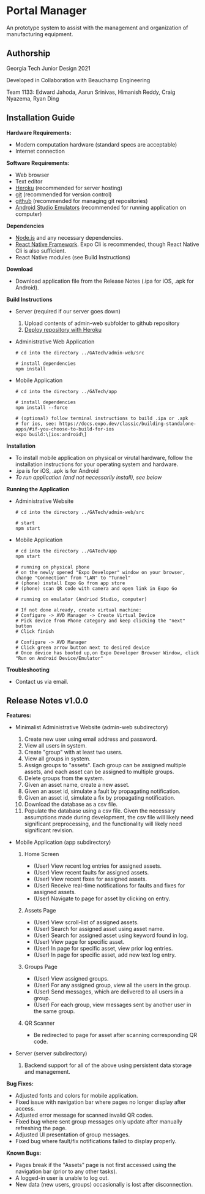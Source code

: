 # Portal Manager
An prototype system to assist with the management and organization of manufacturing equipment.

## Authorship <br />
Georgia Tech Junior Design 2021 <br />

Developed in Collaboration with Beauchamp Engineering <br />

Team 1133: Edward Jahoda, Aarun Srinivas, Himanish Reddy, Craig Nyazema, Ryan Ding <br />

## Installation Guide <br />
**Hardware Requirements:** <br />
  - Modern computation hardware (standard specs are acceptable)
  - Internet connection

**Software Requirements:** <br />
  - Web browser
  - Text editor
  - [Heroku](https://devcenter.heroku.com/articles/git#prerequisites-install-git-and-the-heroku-cli) (recommended for server hosting)
  - [git](https://git-scm.com/) (recommended for version control)
  - [github](https://github.com/) (recommended for managing git repositories)
  - [Android Studio Emulators](https://docs.expo.dev/workflow/android-studio-emulator/) (recommended for running application on computer)
 
**Dependencies** <br />
  - [Node.js](https://nodejs.org/en/) and any necessary dependencies.
  - [React Native Framework](https://reactnative.dev/docs/environment-setup). Expo Cli is recommended, though React Native Cli is also sufficient.  
  - React Native modules (see Build Instructions)

**Download** <br />

  - Download application file from the Release Notes (.ipa for iOS, .apk for Android).

**Build Instructions** <br />
  - Server (required if our server goes down)
    1. Upload contents of admin-web subfolder to github repository
    2. [Deploy repository with Heroku](https://devcenter.heroku.com/articles/git#prerequisites-install-git-and-the-heroku-cli)
  
  - Administrative Web Application <br />
    ```
    # cd into the directory ../GATech/admin-web/src
    
    # install dependencies
    npm install
    ```
  - Mobile Application <br />
    ```
    # cd into the directory ../GATech/app
    
    # install dependencies
    npm install --force
    
    # (optional) follow terminal instructions to build .ipa or .apk
    # for ios, see: https://docs.expo.dev/classic/building-standalone-apps/#if-you-choose-to-build-for-ios
    expo build:\[ios:android\]
    ```
 **Installation** <br />
   - To install mobile application on physical or virutal hardware, follow the installation instructions for your operating system and hardware. 
   - .ipa is for iOS, .apk is for Android
   - *To run application (and not necessarily install), see below*

 **Running the Application** <br />
   - Administrative Website 
   
      ```
      # cd into the directory ../GATech/admin-web/src
    
      # start
      npm start
      ```
      
   - Mobile Application
     ```
     # cd into the directory ../GATech/app
     npm start
     
     # running on physical phone
     # on the newly opened "Expo Developer" window on your browser, change "Connection" from "LAN" to "Tunnel"
     # (phone) install Expo Go from app store
     # (phone) scan QR code with camera and open link in Expo Go
     
     # running on emulator (Andriod Studio, computer)
     
     # If not done already, create virtual machine:
     # Configure -> AVD Manager -> Create Virtual Device
     # Pick device from Phone category and keep clicking the "next" button
     # Click finish
     
     # Configure -> AVD Manager
     # Click green arrow button next to desired device
     # Once device has booted up,on Expo Developer Browser Window, click "Run on Android Device/Emulator"
     ```
    
    
**Troubleshooting** <br />
   - Contact us via email.

## Release Notes v1.0.0 <br />
**Features:** <br />

- Minimalist Administrative Website (admin-web subdirectory)
  1. Create new user using email address and password.
  2. View all users in system.
  3. Create "group" with at least two users.
  4. View all groups in system.
  5. Assign groups to "assets". Each group can be assigned multiple assets, and each asset can be assigned to multiple groups.
  6. Delete groups from the system.
  7. Given an asset name, create a new asset.
  8. Given an asset id, simulate a fault by propagating notification.
  9. Given an asset id, simulate a fix by propagating notification.
  10. Download the database as a csv file.
  11. Populate the database using a csv file. Given the necessary assumptions made during development, the csv file will likely need significant preprocessing, and the functionality will likely need significant revision.
 
 
- Mobile Application (app subdirectory)
  1. Home Screen
      - (User) View recent log entries for assigned assets.
      - (User) View recent faults for assigned assets.
      - (User) View recent fixes for assigned assets.
      - (User) Receive real-time notifications for faults and fixes for assigned assets.
      - (User) Navigate to page for asset by clicking on entry.
      
  2. Assets Page
      - (User) View scroll-list of assigned assets.
      - (User) Search for assigned asset using asset name.
      - (User) Search for assigned asset using keyword found in log.
      - (User) View page for specific asset.
      - (User) In page for specific asset, view prior log entries.
      - (User) In page for specific asset, add new text log entry.

  3. Groups Page
      - (User) View assigned groups.
      - (User) For any assigned group, view all the users in the group.
      - (User) Send messages, which are delivered to all users in a group.
      - (User) For each group, view messages sent by another user in the same group.

  4. QR Scanner
      - Be redirected to page for asset after scanning corresponding QR code.

- Server (server subdirectory)
  1. Backend support for all of the above using persistent data storage and management.

**Bug Fixes:**
  - Adjusted fonts and colors for mobile application.
  - Fixed issue with navigation bar where pages no longer display after access.
  - Adjusted error message for scanned invalid QR codes.
  - Fixed bug where sent group messages only update after manually refreshing the page.
  - Adjusted UI presentation of group messages.
  - Fixed bug where fault/fix notifications failed to display properly.

**Known Bugs:**
  - Pages break if the "Assets" page is not first accessed using the navigation bar (prior to any other tasks).
  - A logged-in user is unable to log out.
  - New data (new users, groups) occasionally is lost after disconnection.



